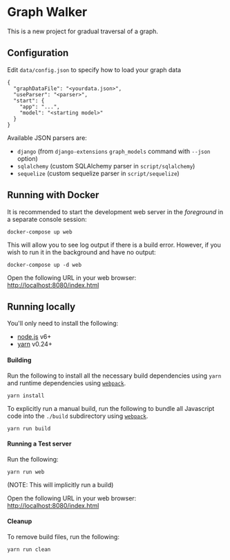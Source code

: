 # Graph Walker

This is a new project for gradual traversal of a graph.

## Configuration

Edit `data/config.json` to specify how to load your graph data

    {
      "graphDataFile": "<yourdata.json>",
      "useParser": "<parser>",
      "start": {
        "app": "...",
        "model": "<starting model>"
      }
    }

Available JSON parsers are:

- `django` (from `django-extensions` `graph_models` command with `--json` option)
- `sqlalchemy` (custom SQLAlchemy parser in `script/sqlalchemy`)
- `sequelize` (custom sequelize parser in `script/sequelize`)


## Running with Docker

It is recommended to start the development web server in the _foreground_ in a separate console session:

    docker-compose up web

This will allow you to see log output if there is a build error.  However, if you wish to run it in the background
and have no output:

    docker-compose up -d web

Open the following URL in your web browser: [http://localhost:8080/index.html](http://localhost:8080/index.html)

## Running locally

You'll only need to install the following:

- [node.js](https://nodejs.org/) v6+
- [yarn](https://yarnpkg.com/en/) v0.24+

#### Building

Run the following to install all the necessary build dependencies using `yarn` and runtime dependencies using [```webpack```](https://webpack.github.io/).

    yarn install

To explicitly run a manual build, run the following to bundle all Javascript code into the ```./build``` subdirectory using [```webpack```](https://webpack.github.io/).

    yarn run build

#### Running a Test server

Run the following:

    yarn run web

(NOTE: This will implicitly run a build)

Open the following URL in your web browser: [http://localhost:8080/index.html](http://localhost:8080/index.html)

#### Cleanup

To remove build files, run the following:

    yarn run clean
